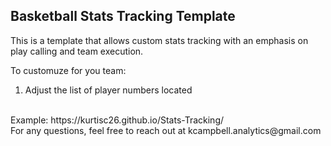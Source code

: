 <h2> Basketball Stats Tracking Template </h2>
This is a template that allows custom stats tracking with an emphasis on play calling and team execution. 

To customuze for you team:
1) Adjust the list of player numbers located


<br>
Example: https://kurtisc26.github.io/Stats-Tracking/
<br>
For any questions, feel free to reach out at kcampbell.analytics@gmail.com




